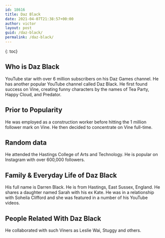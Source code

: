 ```yaml
---
id: 18616
title: Daz Black
date: 2021-04-07T21:38:57+00:00
author: victor
layout: post
guid: /daz-black/
permalink: /daz-black/
---
```



{: toc}


## Who is Daz Black



YouTube star with over 6 million subscribers on his Daz Games channel. He has another popular YouTube channel called Daz Black. He first found success on Vine, creating funny characters by the names of Tea Party, Happy Cloud, and Predator. 

                
                
                
## Prior to Popularity



He was employed as a construction worker before hitting the 1 million follower mark on Vine. He then decided to concentrate on Vine full-time.

                
                
                
## Random data



He attended the Hastings College of Arts and Technology. He is popular on Instagram with over 600,000 followers.

                
                
                
## Family & Everyday Life of Daz Black



His full name is Darren Black. He is from Hastings, East Sussex, England. He shares a daughter named Sarah with his ex Kate. He was in a relationship with Soheila Clifford and she was featured in a number of his YouTube videos. 

                
                
                
## People Related With Daz Black



He collaborated with such Viners as Leslie Wai, Stuggy and others.

                
              
            
          
          
          